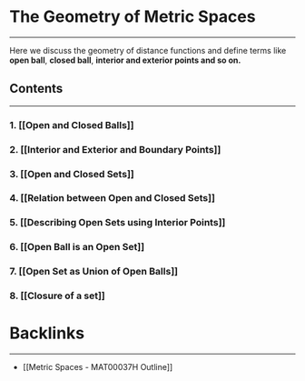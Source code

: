 # The Geometry of Metric Spaces
---
Here we discuss the geometry of distance functions and define terms like **open ball**, **closed ball**, **interior and exterior points and so on.**

## Contents
---
### 1. [[Open and Closed Balls]]
### 2. [[Interior and Exterior and Boundary Points]]

### 3. [[Open and Closed Sets]]

### 4. [[Relation between Open and Closed Sets]]

### 5. [[Describing Open Sets using Interior Points]]

### 6. [[Open Ball is an Open Set]]

### 7. [[Open Set as Union of Open Balls]]

### 8. [[Closure of a set]]


# Backlinks
---
- [[Metric Spaces - MAT00037H Outline]]